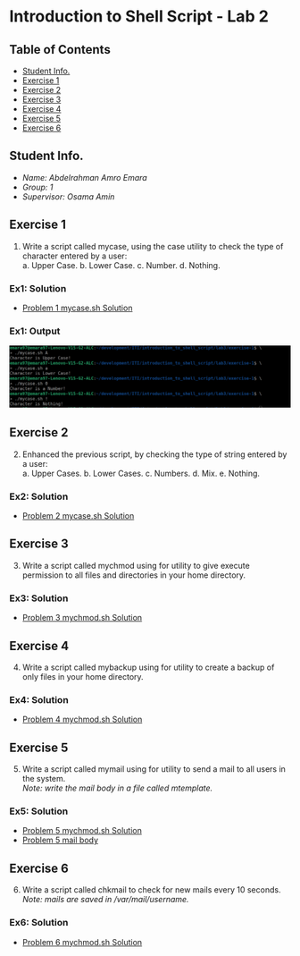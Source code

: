 # Introduction to Shell Script - Lab 2

## Table of Contents
  - [Student Info.](#student-info)
  - [Exercise 1](#exercise-1)
  - [Exercise 2](#exercise-2)
  - [Exercise 3](#exercise-3)
  - [Exercise 4](#exercise-4)
  - [Exercise 5](#exercise-5)
  - [Exercise 6](#exercise-6)

## Student Info.
  - _Name: Abdelrahman Amro Emara_
  - _Group: 1_
  - _Supervisor: Osama Amin_

## Exercise 1
  1. Write a script called mycase, using the case utility to check the type 
  of character entered by a user:  
     a. Upper Case.
     b. Lower Case.
     c. Number.
     d. Nothing.

### Ex1: Solution
  - [Problem 1 mycase.sh Solution](./exercise-1/mycase.sh)

### Ex1: Output
  ![Problem 1 Ouptut](./assets/images/exercise-1.png)

## Exercise 2
  2. Enhanced the previous script, by checking the type of string entered by 
  a user:  
     a. Upper Cases.
     b. Lower Cases.
     c. Numbers.
     d. Mix.
     e. Nothing.

### Ex2: Solution
  - [Problem 2 mycase.sh Solution](./exercise-2/mycase.sh)

## Exercise 3
  3. Write a script called mychmod using for utility to give execute 
  permission to all files and directories in your home directory.

### Ex3: Solution
  - [Problem 3 mychmod.sh Solution](./exercise-3/mychmod.sh)

## Exercise 4
  4. Write a script called mybackup using for utility to create a backup 
  of only files in your home directory.

### Ex4: Solution
  - [Problem 4 mychmod.sh Solution](./exercise-4/mybackup.sh)

## Exercise 5
  5. Write a script called mymail using for utility to send a mail to all 
  users in the system.  
  _Note: write the mail body in a file called mtemplate._

### Ex5: Solution
  - [Problem 5 mychmod.sh Solution](./exercise-5/mymail.sh)
  - [Problem 5 mail body](./exercise-5/mtemplate)

## Exercise 6
  6. Write a script called chkmail to check for new mails every 10 seconds.  
  _Note: mails are saved in /var/mail/username._

### Ex6: Solution
  - [Problem 6 mychmod.sh Solution](./exercise-6/chkmail.sh)

